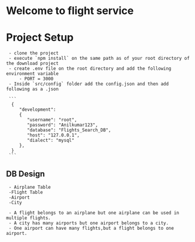 # Welcome to flight service

# Project Setup

     - clone the project
     - execute `npm install` on the same path as of your root directory of the download project
     - create .env file on the root directory and add the following environment variable
         - PORT = 3000
     - Inside `src/config` folder add the config.json and then add following as a .json

     ```
      {
         "development":
         {
            "username": "root",
            "password": "Anilkumar123",
            "database": "Flights_Search_DB",
            "host": "127.0.0.1",
            "dialect": "mysql"
         },
      }
     ```

   ## DB Design
     - Airplane Table
     -Flight Table
     -Airport
     -City 
   
     - A flight belongs to an airplane but one airplane can be used in multiple flights.
     - A city has many airports but one airport belongs to a city.
     - One airport can have many flights,but a flight belongs to one airport.